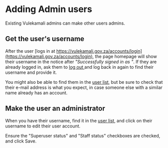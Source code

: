 # Adding Admin users

Existing Vulekamali admins can make other users admins.

## Get the user's username

After the user [logs in at https://vulekamali.gov.za/accounts/login](https://vulekamali.gov.za/accounts/login), the page homepage will show their username in the notice after _"Successfully signed in as "_. If they are already logged in, ask them to [log out ](https://vulekamali.gov.za/accounts/logout)and log back in again to find their username and provide it.

You might also be able to find them in the [user list](https://vulekamali.gov.za/admin/auth/user/), but be sure to check that their e-mail address is what you expect, in case someone else with a similar name already has an account.

## Make the user an administrator

When you have their username, find it in the [user list](https://vulekamali.gov.za/admin/auth/user/), and click on their username to edit their user account.

Ensure the "Superuser status" and "Staff status" checkboxes are checked, and click Save.
